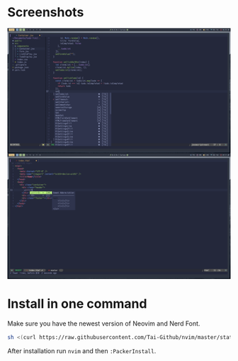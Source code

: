 # Screenshots

<img align="center" src="static/screenshots/screenshot1.png"/>
<img align="center" src="static/screenshots/screenshot2.png"/>

# Install in one command

Make sure you have the newest version of Neovim and Nerd Font.

```bash
sh <(curl https://raw.githubusercontent.com/Tai-Github/nvim/master/static/installer/install.sh)
```
After installation run `nvim` and then `:PackerInstall`.
